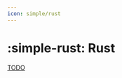 ```yaml
---
icon: simple/rust
---
```


# :simple-rust: Rust

[TODO](https://github.com/input-output-hk/catalyst-ci/issues/78)
